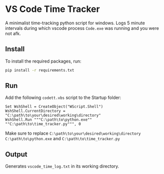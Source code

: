 # VS Code Time Tracker

A minimalist time-tracking python script for windows. Logs 5 minute intervals during which vscode process `Code.exe` was running and you were not afk.

## Install

To install the required packages, run:

```bat
pip install -r requirements.txt
```

## Run

Add the following `codett.vbs` script to the Startup folder:

```vbs
Set WshShell = CreateObject("WScript.Shell")
WshShell.CurrentDirectory = "C:\path\to\your\desired\working\directory"
WshShell.Run """C:\path\to\python.exe"" ""C:\path\to\time_tracker.py""", 0
```

Make sure to replace `C:\path\to\your\desired\working\directory` `C:\path\to\python.exe` and `C:\path\to\time_tracker.py`

## Output

Generates `vscode_time_log.txt` in its working directory.
